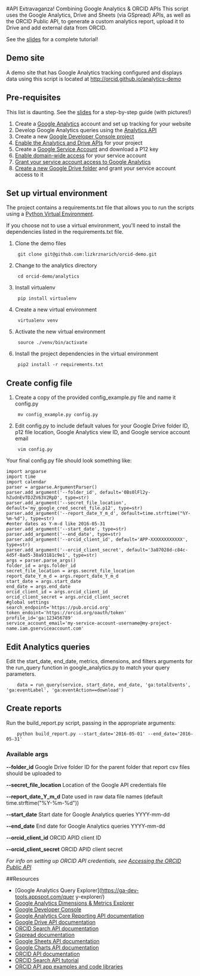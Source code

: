 #API Extravaganza! Combining Google Analytics & ORCID APIs
This script uses the Google Analytics, Drive and Sheets (via GSpread) APIs, as well as the ORCID Public API, to generate a custom analytics report, upload it to Drive and add external data from ORCID.

See the [slides](22sep2016-ands-api-extravaganza.pdf) for a complete tutorial!

## Demo site
A demo site that has Google Analytics tracking configured and displays data using this script is located at http://orcid.github.io/analytics-demo

## Pre-requisites 
This list is daunting. See the [slides](22sep2016-ands-api-extravaganza.pdf) for a step-by-step guide (with pictures!)

1. Create a [Google Analytics](https://analytics.google.com) account and set up tracking for your website
2. Develop Google Analytics queries using the [Analytics API](https://developers.google.com/analytics/devguides/reporting/core/v3/reference)
3. Create a new [Google Developer Console project](https://console.developers.google.com/project)
4. [Enable the Analytics and Drive APIs](https://console.developers.google.com/apis/library) for your project
5. Create a [Google Service Account](https://console.developers.google.com/apis/credentials) and download a P12 key 
6. [Enable domain-wide access](https://console.developers.google.com/iam-admin/serviceaccounts) for your service account 
7. [Grant your service account access to Google Analytics](https://analytics.google.com/analytics/web/#management/Settings) 
8. [Create a new Google Drive folder](https://drive.google.com/drive/my-drive) and grant your service account access to it


## Set up virtual environment 
The project contains a requirements.txt file that allows you to run the scripts using a [Python Virtual Environment](http://docs.python-guide.org/en/latest/dev/virtualenvs). 

If you choose not to use a virtual environment, you'll need to install the dependencies listed in the requirements.txt file.

1. Clone the demo files
        
        git clone git@github.com:lizkrznarich/orcid-demo.git

2. Change to the analytics directory
        
        cd orcid-demo/analytics

3. Install virtualenv

        pip install virtualenv

2. Create a new virtual environment

        virtualenv venv

3. Activate the new virtual environment
        
        source ./venv/bin/activate

4. Install the project dependencies in the virtual environment

        pip2 install -r requirements.txt 

## Create config file 

1. Create a copy of the provided config_example.py file and name it config.py
    
        mv config_example.py config.py

2. Edit config.py to include default values for your Google Drive folder ID, p12 file location, Google Analytics view ID, and Google service account email 

        vim config.py

Your final config.py file should look something like:
    
    import argparse
    import time
    import calendar
    parser = argparse.ArgumentParser()
    parser.add_argument('--folder_id', default='0Bs0lFl2y-hZudnEvTDJZV63V2RpD', type=str)
    parser.add_argument('--secret_file_location', default='my_google_cred_secret_file.p12', type=str)
    parser.add_argument('--report_date_Y_m_d', default=time.strftime("%Y-%m-%d"), type=str)
    #enter dates as Y-m-d like 2016-05-31
    parser.add_argument('--start_date', type=str)
    parser.add_argument('--end_date', type=str)
    parser.add_argument('--orcid_client_id', default='APP-XXXXXXXXXXXX', type=str)
    parser.add_argument('--orcid_client_secret', default='3a87028d-c84c-4d5f-8ad5-38a93181c9e1', type=str)
    args = parser.parse_args()
    folder_id = args.folder_id
    secret_file_location = args.secret_file_location
    report_date_Y_m_d = args.report_date_Y_m_d 
    start_date = args.start_date
    end_date = args.end_date
    orcid_client_id = args.orcid_client_id
    orcid_client_secret = args.orcid_client_secret
    #global settings
    search_endpoint='https://pub.orcid.org'
    token_endoint='https://orcid.org/oauth/token'
    profile_id='ga:123456789'
    service_account_email='my-service-account-username@my-project-name.iam.gserviceaccount.com'

## Edit Analytics queries
Edit the start_date, end_date, metrics, dimensions, and filters arguments for the run_query function in google_analytics.py to match your query parameters. 

        data = run_query(service, start_date, end_date, 'ga:totalEvents', 'ga:eventLabel', 'ga:eventAction==download')

## Create reports
Run the build_report.py script, passing in the appropriate arguments:

        python build_report.py --start_date='2016-05-01' --end_date='2016-05-31'

### Available args

**--folder_id** Google Drive folder ID for the parent folder that report csv files should be uploaded to

**--secret_file_location** Location of the Google API credentials file

**--report_date_Y_m_d** Date used in raw data file names (default time.strftime("%Y-%m-%d"))

**--start_date** Start date for Google Analytics queries YYYY-mm-dd

**--end_date**  End date for Google Analytics queries YYYY-mm-dd

**--orcid_client_id**  ORCID APID client ID 

**--orcid_client_secret**  ORCID APID client secret

_For info on setting up ORCID API credentials, see [Accessing the ORCID Public API](https://members.orcid.org/api/accessing-public-api)_

##Resources
- [Google Analytics Query Explorer](https://ga-dev-tools.appspot.com/quer y-explorer/)
- [Google Analytics Dimensions & Metrics Explorer](https://developers.google.com/analytics/devguides/reporting/core/dimsmets)
- [Google Developer Console](https://console.developers.google.com)
- [Google Analytics Core Reporting API documentation](https://developers.google.com/analytics/devguides/reporting/core/v4)
- [Google Drive API documentation](https://developers.google.com/drive/v3)
- [ORCID Search API documentation](https://members.orcid.org/api/tutorial-searching-api-12-and-earlier)
- [Gspread documentation](http://gspread.readthedocs.io)
- [Google Sheets API documentation](https://developers.google.com/sheets)
- [Google Charts API documentation](https://developers.google.com/chart)
- [ORCID API documentation](http://members.orcid.org/api)
- [ORCID Search API tutorial](http://members.orcid.org/api/tutorial-searching-data-using-api)
- [ORCID API app examples and code libraries](http://members.orcid.org/api/code-examples)
